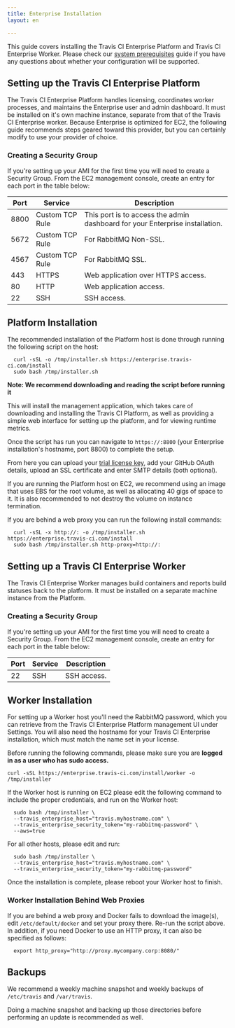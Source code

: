```yaml
---
title: Enterprise Installation
layout: en

---
```


This guide covers installing the Travis CI Enterprise Platform and Travis CI
Enterprise Worker. Please check our [system prerequisites](/user/enterprise/prerequisites) guide if you have
any questions about whether your configuration will be supported.

<div id="toc"></div>

## Setting up the Travis CI Enterprise Platform

The Travis CI Enterprise Platform handles licensing, coordinates worker
processes, and maintains the Enterprise user and admin dashboard. It must be
installed on it's own machine instance, separate from that of the Travis CI
Enterprise worker. Because Enterprise is optimized for EC2, the following guide
recommends steps geared toward this provider, but you can certainly modify to
use your provider of choice.

### Creating a Security Group

If you're setting up your AMI for the first time you will need to create
a Security Group. From the EC2 management console, create an entry for
each port in the table below:

| Port | Service | Description |
| -- | -- | -- |
| 8800 | Custom TCP Rule | This port is to access the admin dashboard for your Enterprise installation. |
| 5672 | Custom TCP Rule | For RabbitMQ Non-SSL. |
| 4567 | Custom TCP Rule | For RabbitMQ SSL. | 
| 443 | HTTPS | Web application over HTTPS access. | 
| 80 | HTTP | Web application access. | 
| 22 | SSH  | SSH access. | 

## Platform Installation

The recommended installation of the Platform host is done through
running the following script on the host:

```         
  curl -sSL -o /tmp/installer.sh https://enterprise.travis-ci.com/install
  sudo bash /tmp/installer.sh
```          

**Note: We recommend downloading and reading the script before running
it**

This will install the management application, which takes care of
downloading and installing the Travis CI Platform, as well as providing
a simple web interface for setting up the platform, and for viewing
runtime metrics.

Once the script has run you can navigate to `https://:8800` (your Enterprise
installation's hostname, port 8800) to complete the setup.

From here you can upload your [trial license key](https://enterprise.travis-ci.com/signup), 
add your GitHub OAuth details, upload an SSL certificate and enter SMTP details 
(both optional).

If you are running the Platform host on EC2, we recommend using an image
that uses EBS for the root volume, as well as allocating 40 gigs of
space to it. It is also recommended to not destroy the volume on
instance termination.

If you are behind a web proxy you can run the following install
commands:

```
  curl -sSL -x http://: -o /tmp/installer.sh https://enterprise.travis-ci.com/install
  sudo bash /tmp/installer.sh http-proxy=http://:
```

## Setting up a Travis CI Enterprise Worker

The Travis CI Enterprise Worker manages build containers and reports build
statuses back to the platform. It must be installed on a separate machine
instance from the Platform.

### Creating a Security Group

If you're setting up your AMI for the first time you will need to create
a Security Group. From the EC2 management console, create an entry for
each port in the table below:

| Port | Service | Description |
| -- | -- | -- |
| 22 | SSH  | SSH access. |

## Worker Installation

For setting up a Worker host you'll need the RabbitMQ password, which you can
retrieve from the Travis CI Enterprise Platform management UI under Settings.
You will also need the hostname for your Travis CI Enterprise installation,
which must match the name set in your license.

Before running the following commands, please make sure you are **logged
in as a user who has sudo access.**

```
curl -sSL https://enterprise.travis-ci.com/install/worker -o /tmp/installer
```

If the Worker host is running on EC2 please edit the following command to
include the proper credentials, and run on the Worker host:

```      
  sudo bash /tmp/installer \
  --travis_enterprise_host="travis.myhostname.com" \
  --travis_enterprise_security_token="my-rabbitmq-password" \
  --aws=true
```      
          
For all other hosts, please edit and run:
```      
  sudo bash /tmp/installer \
  --travis_enterprise_host="travis.myhostname.com" \
  --travis_enterprise_security_token="my-rabbitmq-password"
```           
Once the installation is complete, please reboot your Worker host to finish. 

### Worker Installation Behind Web Proxies

If you are behind a web proxy and Docker fails to download the image(s),
edit `/etc/default/docker` and set your proxy there. Re-run the script
above. In addition, if you need Docker to use an HTTP proxy, it can also be 
specified as follows:

``` 
  export http_proxy="http://proxy.mycompany.corp:8080/"
```

## Backups

We recommend a weekly machine snapshot and weekly backups of `/etc/travis` and
`/var/travis`.

Doing a machine snapshot and backing up those directories before performing an
update is recommended as well.

